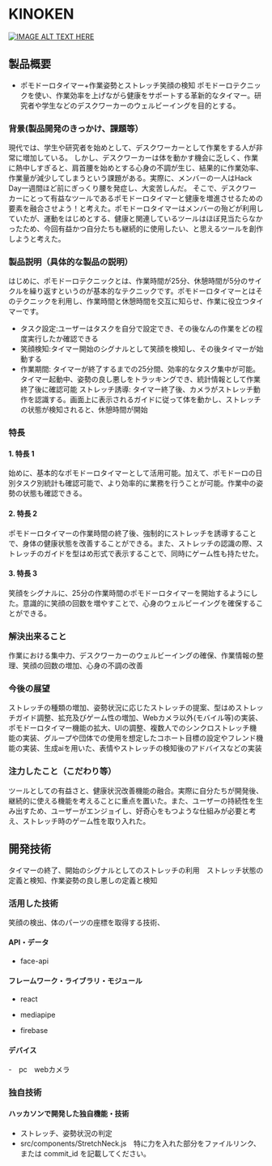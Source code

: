 # KINOKEN

[![IMAGE ALT TEXT HERE](https://jphacks.com/wp-content/uploads/2024/07/JPHACKS2024_ogp.jpg)](https://youtu.be/D2Tx3cTJGKk)

## 製品概要
- ポモドーロタイマー+作業姿勢とストレッチ笑顔の検知
ポモドーロテクニックを使い、作業効率を上げながら健康をサポートする革新的なタイマー。研究者や学生などのデスクワーカーのウェルビーイングを目的とする。

### 背景(製品開発のきっかけ、課題等）
現代では、学生や研究者を始めとして、デスクワーカーとして作業をする人が非常に増加している。
しかし、デスクワーカーは体を動かす機会に乏しく、作業に熱中しすぎると、肩首腰を始めとする心身の不調が生じ、結果的に作業効率、作業量が減少してしまうという課題がある。実際に、メンバーの一人はHack Day一週間ほど前にぎっくり腰を発症し、大変苦しんだ。
そこで、デスクワーカーにとって有益なツールであるポモドーロタイマーと健康を増進させるための要素を融合させよう！と考えた。ポモドーロタイマーはメンバーの殆どが利用していたが、運動をはじめとする、健康と関連しているツールはほぼ見当たらなかったため、今回有益かつ自分たちも継続的に使用したい、と思えるツールを創作しようと考えた。
### 製品説明（具体的な製品の説明）
はじめに、ポモドーロテクニックとは、作業時間が25分、休憩時間が5分のサイクルを繰り返すというのが基本的なテクニックです。ポモドーロタイマーとはそのテクニックを利用し、作業時間と休憩時間を交互に知らせ、作業に役立つタイマーです。
- タスク設定:ユーザーはタスクを自分で設定でき、その後なんの作業をどの程度実行したか確認できる
- 笑顔検知:タイマー開始のシグナルとして笑顔を検知し、その後タイマーが始動する
- 作業期間: タイマーが終了するまでの25分間、効率的なタスク集中が可能。タイマー起動中、姿勢の良し悪しをトラッキングでき、統計情報として作業終了後に確認可能
ストレッチ誘導: タイマー終了後、カメラがストレッチ動作を認識する。画面上に表示されるガイドに従って体を動かし、ストレッチの状態が検知されると、休憩時間が開始

### 特長

#### 1. 特長 1
始めに、基本的なポモドーロタイマーとして活用可能。加えて、ポモドーロの日別タスク別統計も確認可能で、より効率的に業務を行うことが可能。作業中の姿勢の状態も確認できる。

#### 2. 特長 2
ポモドーロタイマーの作業時間の終了後、強制的にストレッチを誘導することで、身体の健康状態を改善することができる。また、ストレッチの認識の際、ストレッチのガイドを型はめ形式で表示することで、同時にゲーム性も持たせた。

#### 3. 特長 3
笑顔をシグナルに、25分の作業時間のポモドーロタイマーを開始するようにした。意識的に笑顔の回数を増やすことで、心身のウェルビーイングを確保することができる。

### 解決出来ること
作業における集中力、デスクワーカーのウェルビーイングの確保、作業情報の整理、笑顔の回数の増加、心身の不調の改善
### 今後の展望
ストレッチの種類の増加、姿勢状況に応じたストレッチの提案、型はめストレッチガイド調整、拡充及びゲーム性の増加、Webカメラ以外(モバイル等)の実装、ポモドーロタイマー機能の拡大、UIの調整、複数人でのシンクロストレッチ機能の実装、グループや団体での使用を想定したコホート目標の設定やフレンド機能の実装、生成aiを用いた、表情やストレッチの検知後のアドバイスなどの実装
### 注力したこと（こだわり等）
ツールとしての有益さと、健康状況改善機能の融合。実際に自分たちが開発後、継続的に使える機能を考えることに重点を置いた。また、ユーザーの持続性を生み出すため、ユーザーがエンジョイし、好奇心をもつような仕組みが必要と考え、ストレッチ時のゲーム性を取り入れた。


## 開発技術
タイマーの終了、開始のシグナルとしてのストレッチの利用　ストレッチ状態の定義と検知、作業姿勢の良し悪しの定義と検知
### 活用した技術
笑顔の検出、体のパーツの座標を取得する技術、
#### API・データ
- face-api

#### フレームワーク・ライブラリ・モジュール
- react 

- mediapipe

- firebase

#### デバイス
-　pc　webカメラ

### 独自技術

#### ハッカソンで開発した独自機能・技術

- ストレッチ、姿勢状況の判定
- src/components/StretchNeck.js　特に力を入れた部分をファイルリンク、または commit_id を記載してください。
